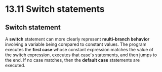 # 13.11 Switch statements

## Switch statement
A **switch** statement can more clearly represent **multi-branch behavior** involving a variable being compared to constant values. The program executes the **first case** whose constant expression matches the value of the switch expression, executes that case's statements, and then jumps to the end. If no case matches, then the **default case** statements are executed.   

